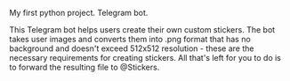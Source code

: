 My first python project. Telegram bot.

This Telegram bot helps users create their own custom stickers. The bot takes user images and converts them into .png format that has no background and doesn't exceed 512x512 resolution - these are the necessary requirements for creating stickers. All that's left for you to do is to forward the resulting file to @Stickers.